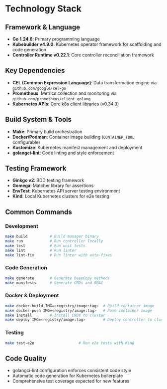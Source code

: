 # Technology Stack

## Framework & Language
- **Go 1.24.6**: Primary programming language
- **Kubebuilder v4.9.0**: Kubernetes operator framework for scaffolding and code generation
- **Controller Runtime v0.22.1**: Core controller reconciliation framework

## Key Dependencies
- **CEL (Common Expression Language)**: Data transformation engine via `github.com/google/cel-go`
- **Prometheus**: Metrics collection and monitoring via `github.com/prometheus/client_golang`
- **Kubernetes APIs**: Core k8s client libraries (v0.34.0)

## Build System & Tools
- **Make**: Primary build orchestration
- **Docker/Podman**: Container image building (`CONTAINER_TOOL` configurable)
- **Kustomize**: Kubernetes manifest management and deployment
- **golangci-lint**: Code linting and style enforcement

## Testing Framework
- **Ginkgo v2**: BDD testing framework
- **Gomega**: Matcher library for assertions
- **EnvTest**: Kubernetes API server testing environment
- **Kind**: Local Kubernetes clusters for e2e testing

## Common Commands

### Development
```bash
make build          # Build manager binary
make run            # Run controller locally
make test           # Run unit tests
make lint           # Run linter
make lint-fix       # Run linter with auto-fixes
```

### Code Generation
```bash
make generate       # Generate DeepCopy methods
make manifests      # Generate CRDs and RBAC
```

### Docker & Deployment
```bash
make docker-build IMG=<registry/image:tag>  # Build container image
make docker-push IMG=<registry/image:tag>   # Push container image
make install        # Install CRDs to cluster
make deploy IMG=<registry/image:tag>        # Deploy controller to cluster
```

### Testing
```bash
make test-e2e                    # Run e2e tests with Kind
```

## Code Quality
- golangci-lint configuration enforces consistent code style
- Automatic code generation for Kubernetes boilerplate
- Comprehensive test coverage expected for new features